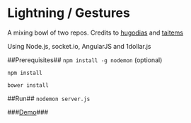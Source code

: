 Lightning / Gestures
==========================
A mixing bowl of two repos. Credits to [hugodias](https://github.com/hugodias/angularjs-socket-node-chat) and [taitems](https://github.com/taitems/Mobile-Web-based-Gesture-Recognition)

Using Node.js, socket.io, AngularJS and 1dollar.js


##Prerequisites##
``npm install -g nodemon`` (optional)

``npm install``

``bower install``

##Run##
``nodemon server.js``

###[Demo](bit.do/geste)###